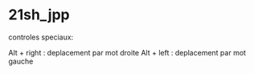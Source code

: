 # 21sh_jpp

controles speciaux:

Alt + right : deplacement par mot droite
Alt + left : deplacement par mot gauche
